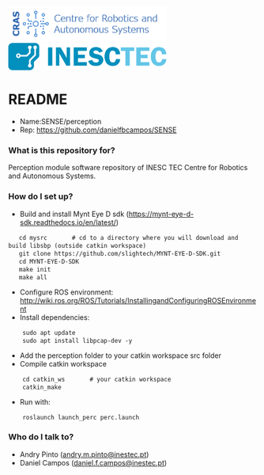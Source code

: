 <p align="left">
<img src="cras.png" width="320" />
<img src="inesctec.png" width="320" />
</p>

# README #

* Name:SENSE/perception
* Rep: https://github.com/danielfbcampos/SENSE

### What is this repository for? ###

Perception module software repository of INESC TEC Centre for Robotics and Autonomous Systems.

### How do I set up? ###
   * Build and install Mynt Eye D sdk (https://mynt-eye-d-sdk.readthedocs.io/en/latest/)

````
   cd mysrc       # cd to a directory where you will download and build libsbp (outside catkin workspace)
   git clone https://github.com/slightech/MYNT-EYE-D-SDK.git
   cd MYNT-EYE-D-SDK
   make init
   make all
````

   * Configure ROS environment: http://wiki.ros.org/ROS/Tutorials/InstallingandConfiguringROSEnvironment
   * Install dependencies:
   
````
    sudo apt update
    sudo apt install libpcap-dev -y
````

   * Add the perception folder to your catkin workspace src folder
   * Compile catkin workspace

````
    cd catkin_ws       # your catkin workspace
    catkin_make
````

   * Run with:

````
    roslaunch launch_perc perc.launch
````

### Who do I talk to? ###

   * Andry Pinto ([andry.m.pinto@inestec.pt](mailto:andry.m.pinto@inestec.pt))
   * Daniel Campos ([daniel.f.campos@inestec.pt](mailto:daniel.f.campos@inestec.pt))

